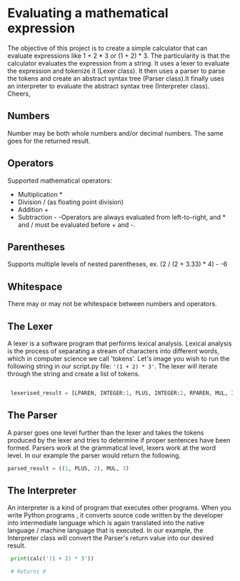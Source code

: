 # Evaluating a mathematical expression
The objective of this project is to create a simple calculator that can evaluate expressions like 1 + 2 * 3 or (1 + 2) * 3. The particularity is that the calculator evaluates the expression from a string.  It uses a lexer to evaluate the expression and tokenize it (Lexer class). It then uses a parser to parse the tokens and create an abstract syntax tree (Parser class).It finally uses an interpreter to evaluate the abstract syntax tree (Interpreter class). Cheers,

## Numbers
Number may be both whole numbers and/or decimal numbers. The same goes for the returned result.

## Operators
Supported mathematical operators:

- Multiplication *
- Division / (as floating point division)
- Addition +
- Subtraction -
-Operators are always evaluated from left-to-right, and * and / must be evaluated before + and -.

## Parentheses
Supports multiple levels of nested parentheses, ex. (2 / (2 + 3.33) * 4) - -6

## Whitespace
There may or may not be whitespace between numbers and operators.

## The Lexer

A lexer is a software program that performs lexical analysis. Lexical analysis is the process of separating a stream of characters into different words, which in computer science we call 'tokens'.
Let's image you wish to run the following string in our script.py file: ``'(1 + 2) * 3'``.
The lexer will iterate through the string and create a list of tokens.

```python

 lexerised_result = [LPAREN, INTEGER:1, PLUS, INTEGER:2, RPAREN, MUL, INTEGER:3]

``` 

## The Parser

A parser goes one level further than the lexer and takes the tokens produced by the lexer and tries to determine if proper sentences have been formed. Parsers work at the grammatical level, lexers work at the word level.
In our example the parser would return the following.

```python
parsed_result = ((1, PLUS, 2), MUL, 3)
``` 

## The Interpreter

An interpreter is a kind of program that executes other programs. When you write Python programs , it converts source code written by the developer into intermediate language which is again translated into the native language / machine language that is executed. In our example, the Interpreter class will convert the Parser's return value into our desired result.

```python
 print(calc('(1 + 2) * 3'))

 # Returns 9
``` 
